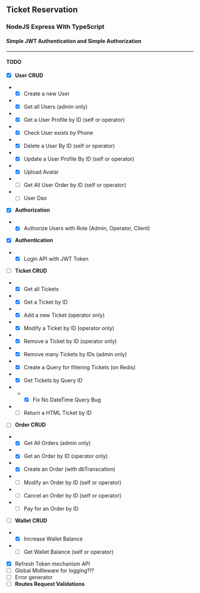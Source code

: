 ## **Ticket Reservation**

### NodeJS Express With TypeScript

#### Simple JWT Authentication and Simple Authorization

---

#### **TODO**

- [x] **User CRUD**
- - [x] Create a new User
- - [x] Get all Users (admin only)
- - [x] Get a User Profile by ID (self or operator)
- - [x] Check User exists by Phone
- - [x] Delete a User By ID (self or operator)
- - [x] Update a User Profile By ID (self or operator)
- - [x] Upload Avatar
- - [ ] Get All User Order by ID (self or operator)
- - [ ] User Dao
- [x] **Authorization**
- - [x] Authorize Users with Role (Admin, Operator, Client)
- [x] **Authentication**
- - [x] Login API with JWT Token
- [ ] **Ticket CRUD**
- - [x] Get all Tickets
- - [x] Get a Ticket by ID
- - [x] Add a new Ticket (operator only)
- - [x] Modify a Ticket by ID (operator only)
- - [x] Remove a Ticket by ID (operator only)
- - [x] Remove many Tickets by IDs (admin only)
- - [x] Create a Query for filtering Tickets (on Redis)
- - [x] Get Tickets by Query ID
- - - [x] Fix No DateTime Query Bug
- - [ ] Return a HTML Ticket by ID
- [ ] **Order CRUD**
- - [x] Get All Orders (admin only)
- - [x] Get an Order by ID (operator only)
- - [x] Create an Order (with dbTranscation)
- - [ ] Modify an Order by ID (self or operator)
- - [ ] Cancel an Order by ID (self or operator)
- - [ ] Pay for an Order by ID
- [ ] **Wallet CRUD**
- - [x] Increase Wallet Balance
- - [ ] Get Wallet Balance (self or operator)
- [x] Refresh Token mechanism API
- [ ] Global Midlleware for logging?!?
- [ ] Error generator
- [ ] **Routes Request Validations**
